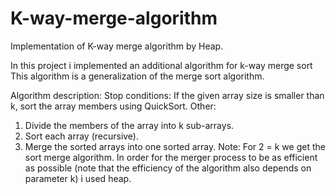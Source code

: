 # K-way-merge-algorithm
Implementation of K-way merge algorithm by Heap.

In this project i implemented an additional algorithm for k-way merge sort
This algorithm is a generalization of the merge sort algorithm.

Algorithm description:
Stop conditions: If the given array size is smaller than k, sort the array members using QuickSort.
Other:
1. Divide the members of the array into k sub-arrays.
2. Sort each array (recursive).
3. Merge the sorted arrays into one sorted array.
Note: For 2 = k we get the sort merge algorithm.
In order for the merger process to be as efficient as possible (note that the efficiency of the algorithm also depends on parameter k) i used heap.

